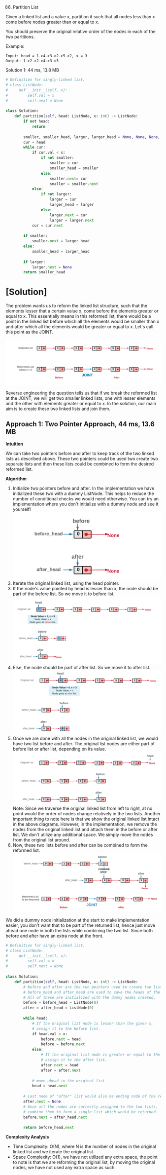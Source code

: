 86. Partition List

Given a linked list and a value x, partition it such that all nodes less than x come before nodes greater than or equal to x.

You should preserve the original relative order of the nodes in each of the two partitions.

Example:
```
Input: head = 1->4->3->2->5->2, x = 3
Output: 1->2->2->4->3->5
```

Solution 1: 44 ms, 13.8 MB
```python
# Definition for singly-linked list.
# class ListNode:
#     def __init__(self, x):
#         self.val = x
#         self.next = None

class Solution:
    def partition(self, head: ListNode, x: int) -> ListNode:
        if not head:
            return
        
        smaller, smaller_head, larger, larger_head = None, None, None, None
        cur = head
        while cur:
            if cur.val < x:
                if not smaller:
                    smaller = cur
                    smaller_head = smaller
                else:
                    smaller.next= cur
                    smaller = smaller.next
            else:
                if not larger:
                    larger = cur
                    larger_head = larger
                else:
                    larger.next = cur
                    larger = larger.next
            cur = cur.next
        
        if smaller:
            smaller.next = larger_head
        else:
            smaller_head = larger_head
            
        if larger:
            larger.next = None
        return smaller_head

```

# [Solution]

The problem wants us to reform the linked list structure, such that the elements lesser that a certain value x, come before the elements greater or equal to x. This essentially means in this reformed list, there would be a point in the linked list before which all the elements would be smaller than x and after which all the elements would be greater or equal to x. Let's call this point as the JOINT.

![solution](img/86_Partition_List_1.png)

Reverse engineering the question tells us that if we break the reformed list at the JOINT, we will get two smaller linked lists, one with lesser elements and the other with elements greater or equal to x. In the solution, our main aim is to create these two linked lists and join them.

## Approach 1: Two Pointer Approach, 44 ms, 13.6 MB

**Intuition**

We can take two pointers before and after to keep track of the two linked lists as described above. These two pointers could be used two create two separate lists and then these lists could be combined to form the desired reformed list.

**Algorithm**

1. Initialize two pointers before and after. In the implementation we have initialized these two with a dummy ListNode. This helps to reduce the number of conditional checks we would need otherwise. You can try an implementation where you don't initialize with a dummy node and see it yourself!
![step1](img/86_Partition_List_2.png)
1. Iterate the original linked list, using the head pointer.
1. If the node's value pointed by head is lesser than x, the node should be part of the before list. So we move it to before list.
![step3](img/86_Partition_List_3.png)
1. Else, the node should be part of after list. So we move it to after list.
![step4](img/86_Partition_List_4.png)
1. Once we are done with all the nodes in the original linked list, we would have two list before and after. The original list nodes are either part of before list or after list, depending on its value.
![step5](img/86_Partition_List_5.png)
Note: Since we traverse the original linked list from left to right, at no point would the order of nodes change relatively in the two lists. Another important thing to note here is that we show the original linked list intact in the above diagrams. However, in the implementation, we remove the nodes from the original linked list and attach them in the before or after list. We don't utilize any additional space. We simply move the nodes from the original list around.
1. Now, these two lists before and after can be combined to form the reformed list.
![step6](img/86_Partition_List_6.png)

We did a dummy node initialization at the start to make implementation easier, you don't want that to be part of the returned list, hence just move ahead one node in both the lists while combining the two list. Since both before and after have an extra node at the front.

```python
# Definition for singly-linked list.
# class ListNode:
#     def __init__(self, x):
#         self.val = x
#         self.next = None

class Solution:
    def partition(self, head: ListNode, x: int) -> ListNode:
        # before and after are the two pointers used to create two list
        # before_head and after_head are used to save the heads of the two lists.
        # All of these are initialized with the dummy nodes created.
        before = before_head = ListNode(0)
        after = after_head = ListNode(0)

        while head:
            # If the original list node is lesser than the given x,
            # assign it to the before list.
            if head.val < x:
                before.next = head
                before = before.next
            else:
                # If the original list node is greater or equal to the given x,
                # assign it to the after list.
                after.next = head
                after = after.next

            # move ahead in the original list
            head = head.next

        # Last node of "after" list would also be ending node of the reformed list
        after.next = None
        # Once all the nodes are correctly assigned to the two lists,
        # combine them to form a single list which would be returned.
        before.next = after_head.next

        return before_head.next
```

**Complexity Analysis**

* Time Complexity: O(N), where N is the number of nodes in the original linked list and we iterate the original list.
* Space Complexity: O(1), we have not utilized any extra space, the point to note is that we are reforming the original list, by moving the original nodes, we have not used any extra space as such.
